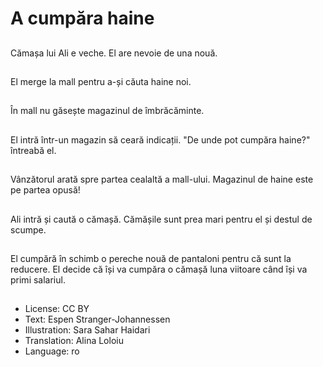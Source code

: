 # A cumpăra haine

##
Cămașa lui Ali e veche. El are nevoie de una nouă.

##
El merge la mall pentru a-și căuta haine noi.

##
În mall nu găsește magazinul de îmbrăcăminte.

##
El intră într-un magazin să ceară indicații. "De unde pot cumpăra haine?" întreabă el.

##
Vânzătorul arată spre partea cealaltă a mall-ului. Magazinul de haine este pe partea opusă!

##
Ali intră și caută o cămașă. Cămășile sunt prea mari pentru el și destul de scumpe.

##
El cumpără în schimb o pereche nouă de pantaloni pentru că sunt la reducere. El decide că își va cumpăra o cămașă luna viitoare când își va primi salariul.

##
* License: CC BY
* Text: Espen Stranger-Johannessen
* Illustration: Sara Sahar Haidari
* Translation: Alina Loloiu
* Language: ro
